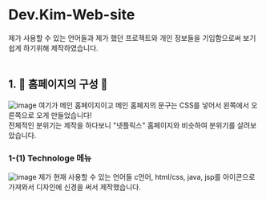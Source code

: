# Dev.Kim-Web-site
<p> 제가 사용할 수 있는 언어들과 제가 했던 프로젝트와 개인 정보들을 기입함으로써 보기 쉽게 하기위해 제작하였습니다.
<br>
<br>

## 1. 🎨 홈페이지의 구성 🎨
![image](https://user-images.githubusercontent.com/94120988/188257821-23a80e0b-11bd-4fcf-9d1d-cccd26994071.png)
 여기가 메인 홈페이지이고 메인 홈페지의 문구는 CSS를 넣어서 왼쪽에서 오른쪽으로 오게 만들었습니다!<br>
 전체적인 분위기는 제작을 하다보니 "넷플릭스" 홈페이지와 비슷하여 분위기를 살려보았습니다.
 
 ### 1-(1) Technologe 메뉴
 ![image](https://user-images.githubusercontent.com/94120988/188258355-2e9df63f-cfb4-4cff-82b8-d7c5116b2a51.png)
 제가 현재 사용할 수 있는 언어들 c언어, html/css, java, jsp를 아이콘으로 가져와서 디자인에 신경을 써서 제작했습니다.<br>
